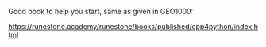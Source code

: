 
Good book to help you start, same as given in GEO1000:

https://runestone.academy/runestone/books/published/cpp4python/index.html